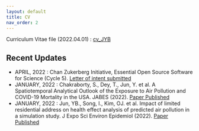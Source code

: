 ```yaml
---
layout: default
title: CV
nav_order: 2
---
```


Curriculum Vitae file (2022.04.01) : [cv_JYB](https://github.com/junpeea/junpeea.github.io/blob/main/220401_CV_JYB.pdf) 

## Recent Updates

* APRIL,   2022 : Chan Zukerberg Initiative, Essential Open Source Software for Science (Cycle 5). [Letter of intent submitted](https://github.com/junpeea/junpeea.github.io/blob/main/EOSS5-submitted.pdf) 
* JANUARY, 2022 : Chakraborty, S., Dey, T., Jun, Y. et al. A Spatiotemporal Analytical Outlook of the Exposure to Air Pollution and COVID-19 Mortality in the USA. JABES (2022). [Paper Published](https://doi.org/10.1007/s13253-022-00487-1)
* JANUARY, 2022 : Jun, YB., Song, I., Kim, OJ. et al. Impact of limited residential address on health effect analysis of predicted air pollution in a simulation study. J Expo Sci Environ Epidemiol (2022). [Paper Published](https://doi.org/10.1038/s41370-022-00412-1)
 
